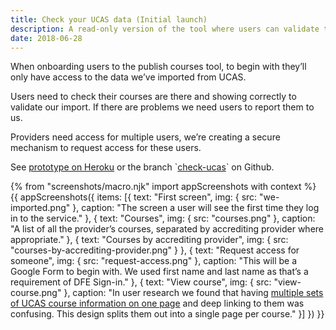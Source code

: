 ```yaml
---
title: Check your UCAS data (Initial launch)
description: A read-only version of the tool where users can validate their imported courses and request access for users.
date: 2018-06-28
---
```


When onboarding users to the publish courses tool, to begin with they’ll only have access to the data we’ve imported from UCAS.

Users need to check their courses are there and showing correctly to validate our import. If there are problems we need users to report them to us.

Providers need access for multiple users, we’re creating a secure mechanism to request access for these users.

See [prototype on Heroku](https://publish-courses-check-ucas.herokuapp.com/we-imported) or the [](#)branch \`[check-ucas](https://github.com/fofr/manage-courses-prototype/tree/check-ucas)\` on Github.

{% from "screenshots/macro.njk" import appScreenshots with context %}
{{ appScreenshots({
  items: [{
    text: "First screen",
    img: { src: "we-imported.png" },
    caption: "The screen a user will see the first time they log in to the service."
  }, {
    text: "Courses",
    img: { src: "courses.png" },
    caption: "A list of all the provider’s courses, separated by accrediting provider where appropriate."
  }, {
    text: "Courses by accrediting provider",
    img: { src: "courses-by-accrediting-provider.png" }
  }, {
    text: "Request access for someone",
    img: { src: "request-access.png" },
    caption: "This will be a Google Form to begin with. We used first name and last name as that’s a requirement of DFE Sign-in."
  }, {
    text: "View course",
    img: { src: "view-course.png" },
    caption: "In user research we found that having [multiple sets of UCAS course information on one page](/publish-teacher-training-courses/school-direct-view#course-details-from-ucas) and deep linking to them was confusing. This design splits them out into a single page per course."
  }]
}) }}
